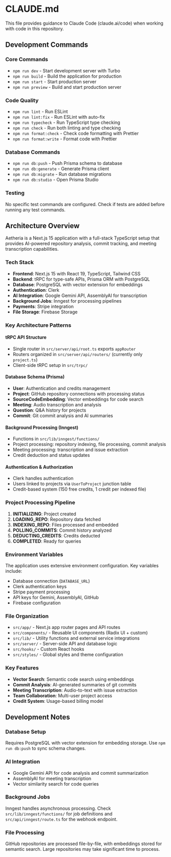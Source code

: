 # CLAUDE.md

This file provides guidance to Claude Code (claude.ai/code) when working with code in this repository.

## Development Commands

### Core Commands
- `npm run dev` - Start development server with Turbo
- `npm run build` - Build the application for production
- `npm run start` - Start production server
- `npm run preview` - Build and start production server

### Code Quality
- `npm run lint` - Run ESLint
- `npm run lint:fix` - Run ESLint with auto-fix
- `npm run typecheck` - Run TypeScript type checking
- `npm run check` - Run both linting and type checking
- `npm run format:check` - Check code formatting with Prettier
- `npm run format:write` - Format code with Prettier

### Database Commands
- `npm run db:push` - Push Prisma schema to database
- `npm run db:generate` - Generate Prisma client
- `npm run db:migrate` - Run database migrations
- `npm run db:studio` - Open Prisma Studio

### Testing
No specific test commands are configured. Check if tests are added before running any test commands.

## Architecture Overview

Aetheria is a Next.js 15 application with a full-stack TypeScript setup that provides AI-powered repository analysis, commit tracking, and meeting transcription capabilities.

### Tech Stack
- **Frontend**: Next.js 15 with React 19, TypeScript, Tailwind CSS
- **Backend**: tRPC for type-safe APIs, Prisma ORM with PostgreSQL
- **Database**: PostgreSQL with vector extension for embeddings
- **Authentication**: Clerk
- **AI Integration**: Google Gemini API, AssemblyAI for transcription
- **Background Jobs**: Inngest for processing pipelines
- **Payments**: Stripe integration
- **File Storage**: Firebase Storage

### Key Architecture Patterns

#### tRPC API Structure
- Single router in `src/server/api/root.ts` exports `appRouter`
- Routers organized in `src/server/api/routers/` (currently only `project.ts`)
- Client-side tRPC setup in `src/trpc/`

#### Database Schema (Prisma)
- **User**: Authentication and credits management
- **Project**: GitHub repository connections with processing status
- **SourceCodeEmbedding**: Vector embeddings for code search
- **Meeting**: Audio transcription and analysis
- **Question**: Q&A history for projects
- **Commit**: Git commit analysis and AI summaries

#### Background Processing (Inngest)
- Functions in `src/lib/inngest/functions/`
- Project processing: repository indexing, file processing, commit analysis
- Meeting processing: transcription and issue extraction
- Credit deduction and status updates

#### Authentication & Authorization
- Clerk handles authentication
- Users linked to projects via `UserToProject` junction table
- Credit-based system (150 free credits, 1 credit per indexed file)

### Project Processing Pipeline
1. **INITIALIZING**: Project created
2. **LOADING_REPO**: Repository data fetched
3. **INDEXING_REPO**: Files processed and embedded
4. **POLLING_COMMITS**: Commit history analyzed
5. **DEDUCTING_CREDITS**: Credits deducted
6. **COMPLETED**: Ready for queries

### Environment Variables
The application uses extensive environment configuration. Key variables include:
- Database connection (`DATABASE_URL`)
- Clerk authentication keys
- Stripe payment processing
- API keys for Gemini, AssemblyAI, GitHub
- Firebase configuration

### File Organization
- `src/app/` - Next.js app router pages and API routes
- `src/components/` - Reusable UI components (Radix UI + custom)
- `src/lib/` - Utility functions and external service integrations
- `src/server/` - Server-side API and database logic
- `src/hooks/` - Custom React hooks
- `src/styles/` - Global styles and theme configuration

### Key Features
- **Vector Search**: Semantic code search using embeddings
- **Commit Analysis**: AI-generated summaries of git commits
- **Meeting Transcription**: Audio-to-text with issue extraction
- **Team Collaboration**: Multi-user project access
- **Credit System**: Usage-based billing model

## Development Notes

### Database Setup
Requires PostgreSQL with vector extension for embedding storage. Use `npm run db:push` to sync schema changes.

### AI Integration
- Google Gemini API for code analysis and commit summarization
- AssemblyAI for meeting transcription
- Vector similarity search for code queries

### Background Jobs
Inngest handles asynchronous processing. Check `src/lib/inngest/functions/` for job definitions and `src/api/inngest/route.ts` for the webhook endpoint.

### File Processing
GitHub repositories are processed file-by-file, with embeddings stored for semantic search. Large repositories may take significant time to process.